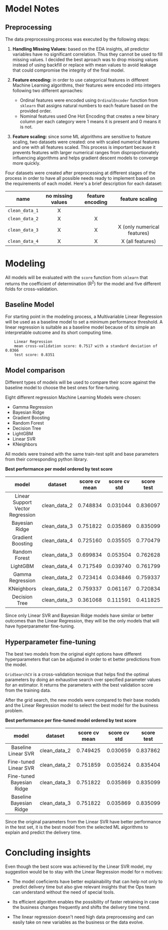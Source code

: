 # Model Notes

## Preprocessing

The data preprocessing process was executed by the following steps:

1. **Handling Missing Values:** based on the EDA insights, all predictor variables have no significant correlation. Thus they cannot be used to fill missing values. I decided the best aproach was to drop missing values instead of using backfill or replace with mean values to avoid leakage that could compromise the integrity of the final model.

2. **Feature encoding:** in order to use categorical features in different Machine Learning algorithms, their features were encoded into integers following two different aproaches:

    * Ordinal features were encoded using `OrdinalEncoder` function from `sklearn` that assigns natural numbers to each feature based on the provided order.
    * Nominal features used One Hot Encoding that creates a new binary column per each category were 1 means it is present and 0 means it is not.

3. **Feature scaling:** since some ML algorithms are sensitive to feature scaling, two datasets were created: one with scaled numerical features and one with all features scaled. This process is important because it prevents features with larger numerical ranges from disproportionately influencing algorithms and helps gradient descent models to converge more quickly.

Four datasets were created after preprocessing at different stages of the process in order to have all possible needs ready to implement based on the requirements of each model. Here's a brief description for each dataset:

|      name      | no missing values | feature encoding |       feature scaling       |
|:--------------:|:-----------------:|:----------------:|:---------------------------:|
| `clean_data_1` |         X         |                  |                             |
| `clean_data_2` |         X         |         X        |                             |
| `clean_data_3` |         X         |         X        | X (only numerical features) |
| `clean_data_4` |         X         |         X        |       X (all features)      |

# Modeling

All models will be evaluated with the `score` function from `sklearn` that returns the coefficient of determination (R<sup>2</sup>) for the model and five different folds for cross-validation.

## Baseline Model

For starting point in the modeling process, a Multivariable Linear Regression will be used as a baseline model to set a minimum performance threshold. A linear regression is suitable as a baseline model because of its simple an interpretable outcome and its short computing time.

        Linear Regression 
        mean cross-validation score: 0.7517 with a standard deviation of 0.0366
        test score: 0.8351

## Model comparison

Different types of models will be used to compare their score against the baseline model to choose the best ones for fine-tuning. 

Eight different regression Machine Learning Models were chosen: 
* Gamma Regression
* Bayesian Ridge
* Gradient Boosting
* Random Forest
* Decision Tree
* LightGBM
* Linear SVR
* KNeighbors

All models were trained with the same train-test split and base parameters from their corresponding python library.

**Best performance per model ordered by test score**

|               model              |    dataset   | score cv mean | score cv std | score test |
|:--------------------------------:|:------------:|:-------------:|:------------:|:----------:|
| Linear Support Vector Regression | clean_data_2 |    0.748834   |   0.031044   |  0.836097  |
|          Bayesian Ridge          | clean_data_3 |    0.751822   |   0.035869   |  0.835099  |
|         Gradient Boosting        | clean_data_4 |    0.725160   |   0.035505   |  0.770479  |
|           Random Forest          | clean_data_3 |    0.699834   |   0.053504   |  0.762628  |
|             LightGBM             | clean_data_4 |    0.717549   |   0.039740   |  0.761799  |
|         Gamma Regression         | clean_data_2 |    0.723414   |   0.034846   |  0.759337  |
|            KNeighbors            | clean_data_2 |    0.759337   |   0.061167   |  0.720834  |
|           Decision Tree          | clean_data_3 |    0.361068   |   0.111591   |  0.411825  |

Since only Linear SVR and Bayesian Ridge models have similar or better outcomes than the Linear Regression, they will be the only models that will have hyperparameter fine-tuning.

## Hyperparameter fine-tuning

The best two models from the original eight options have different hyperparameters that can be adjusted in order to et better predictions from the model.

`GridSearchCV` is a cross-validation tecnique that helps find the optimal parameters by doing an exhaustive search over specified parameter values for an estimator. It returns the parameters with the best validation score from the training data.

After the grid search, the new models were compared to their base models and the Linear Regression model to select the best model for the business problem.

**Best performance per fine-tuned model ordered by test score**

|           model           |    dataset   | score cv mean | score cv std | score test |
|:-------------------------:|:------------:|:-------------:|:------------:|:----------:|
|    Baseline Linear SVR    | clean_data_2 |    0.749425   |   0.030659   |  0.837862  |
|   Fine-tuned Linear SVR   | clean_data_2 |    0.751859   |   0.035624   |  0.835404  |
| Fine-tuned Bayesian Ridge | clean_data_3 |    0.751822   |   0.035869   |  0.835099  |
|  Baseline Bayesian Ridge  | clean_data_3 |    0.751822   |   0.035869   |  0.835099  |

Since the original parameters from the Linear SVR have better performance in the test set, it is the best model from the selected ML algorithms to explain and predict the delivery time.

# Concluding insights

Even though the best score was achieved by the Linear SVR model, my suggestion would be to stay with the Linear Regression model for n motives:

* The model coeficients have better explainability that can help not only to predict delivery time but also give relevant insights that the Ops team can understand without the need of special tools.

* Its efficient algorithm enables the possibility of faster retraining in case the business changes frequently and shifts the delivery time trend.

* The linear regression doesn't need high data preprocessing and can easily take on new variables as the business or the data evolve.